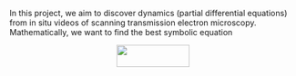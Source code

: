 In this project, we aim to discover dynamics (partial differential equations) from in situ videos of scanning transmission electron microscopy.
Mathematically, we want to find the best symbolic equation
<p align="center"><img src="https://rawgit.com/NingWang1990/Machine_learning_dynamics/master/svgs/32737e0a8d5a4cf32ba3ab1b74902ab7.svg?invert_in_darkmode" align=middle width=127.984725pt height=39.45249pt/></p>
